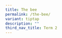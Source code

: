 ```yaml
---
title: The bee
permalink: /the-bee/
variant: tiptap
description: ""
third_nav_title: Term 2
---
```

